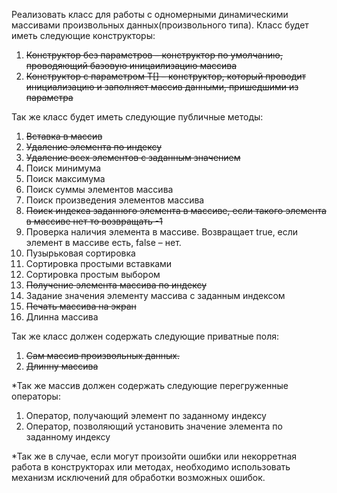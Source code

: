 Реализовать класс для работы с одномерными динамическими массивами произвольных данных(произвольного типа). Класс будет иметь следующие конструкторы:
1. ~~Конструктор без параметров – конструктор по умолчанию, проводяющий базовую иницаилизацию массива~~
2. ~~Конструктор с параметром T[] – конструктор, который проводит инициализацию и заполняет массив данными, пришедшими из параметра~~

Так же класс будет иметь следующие публичные методы:
1. ~~Вставка в массив~~
2. ~~Удаление элемента по индексу~~
3. ~~Удаление всех элементов с заданным значением~~
4. Поиск минимума
5. Поиск максимума
6. Поиск суммы элементов массива
7. Поиск произведения элементов массива
8. ~~Поиск индекса заданного элемента в массиве, если такого элемента в массиве нет то возвращать -1~~
9. Проверка наличия элемента в массиве. Возвращает true, если элемент в массиве есть, false – нет.
10. Пузырьковая сортировка
11. Сортировка простыми вставками
12. Сортировка простым выбором
13. ~~Получение элемента массива по индексу~~
14. Задание значения элементу массива с заданным индексом
15. ~~Печать массива на экран~~
16. Длинна массива

Так же класс должен содержать следующие приватные поля:
1. ~~Сам массив произвольных данных.~~
2. ~~Длинну массива~~

*Так же массив должен содержать следующие перегруженные операторы:
1. Оператор, получающий элемент по заданному индексу
2. Оператор, позволяющий установить значение элемента по заданному индексу

*Так же в случае, если могут произойти ошибки или некорретная работа в конструкторах или методах, необходимо использовать механизм исключений для обработки возможных ошибок.